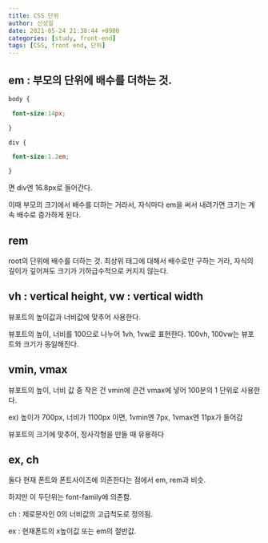 ```yaml
---
title: CSS 단위
author: 신성일
date: 2021-05-24 21:38:44 +0900
categories: [study, front-end]
tags: [CSS, front end, 단위]
---
```


## em : 부모의 단위에 배수를 더하는 것.

```css
body {

​ font-size:14px;

}

div {

​ font-size:1.2em;

}
```

면 div엔 16.8px로 들어간다.

이때 부모의 크기에서 배수를 더하는 거라서, 자식마다 em을 써서 내려가면 크기는 계속 배수로 증가하게 된다.

## rem

root의 단위에 배수를 더하는 것. 최상위 태그에 대해서 배수로만 구하는 거라, 자식의 깊이가 깊어져도 크기가 기하급수적으로 커지지 않는다.

## vh : vertical height, vw : vertical width

뷰포트의 높이값과 너비값에 맞추어 사용한다.

뷰포트의 높이, 너비를 100으로 나누어 1vh, 1vw로 표현한다. 100vh, 100vw는 뷰포트와 크기가 동일해진다.

## vmin, vmax

뷰포트의 높이, 너비 값 중 작은 건 vmin에 큰건 vmax에 넣어 100분의 1 단위로 사용한다.

ex) 높이가 700px, 너비가 1100px 이면, 1vmin엔 7px, 1vmax엔 11px가 들어감

뷰포트의 크기에 맞추어, 정사각형을 만들 때 유용하다

## ex, ch

둘다 현재 폰트와 폰트사이즈에 의존한다는 점에서 em, rem과 비슷.

하지만 이 두단위는 font-family에 의존함.

ch : 제로문자인 0의 너비값의 고급척도로 정의됨.

ex : 현재폰트의 x높이값 또는 em의 절반값.
